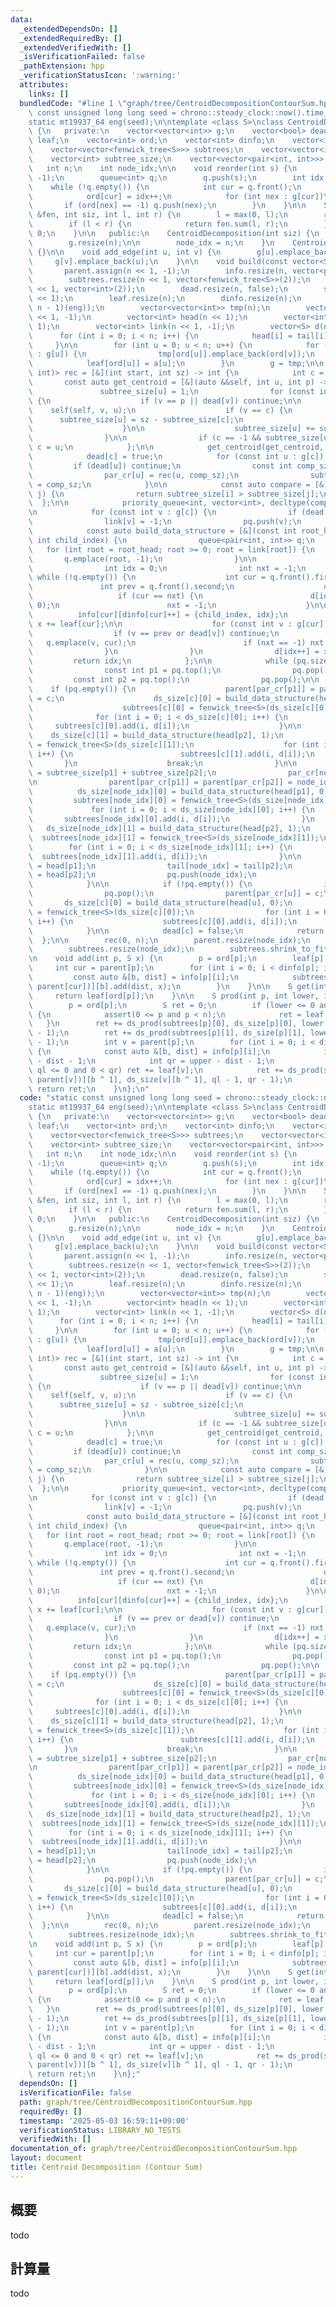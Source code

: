 ```yaml
---
data:
  _extendedDependsOn: []
  _extendedRequiredBy: []
  _extendedVerifiedWith: []
  _isVerificationFailed: false
  _pathExtension: hpp
  _verificationStatusIcon: ':warning:'
  attributes:
    links: []
  bundledCode: "#line 1 \"graph/tree/CentroidDecompositionContourSum.hpp\"\nstatic\
    \ const unsigned long long seed = chrono::steady_clock::now().time_since_epoch().count();\n\
    static mt19937_64 eng(seed);\n\ntemplate <class S>\nclass CentroidDecomposition\
    \ {\n   private:\n    vector<vector<int>> g;\n    vector<bool> dead;\n    vector<S>\
    \ leaf;\n    vector<int> ord;\n    vector<int> dinfo;\n    vector<int> parent;\n\
    \    vector<vector<fenwick_tree<S>>> subtrees;\n    vector<vector<int>> ds_size;\n\
    \    vector<int> subtree_size;\n    vector<vector<pair<int, int>>> info;\n\n \
    \   int n;\n    int node_idx;\n\n    void reorder(int s) {\n        ord.assign(n,\
    \ -1);\n        queue<int> q;\n        q.push(s);\n        int idx = 0;\n    \
    \    while (!q.empty()) {\n            int cur = q.front();\n            q.pop();\n\
    \            ord[cur] = idx++;\n            for (int nex : g[cur])\n         \
    \       if (ord[nex] == -1) q.push(nex);\n        }\n    }\n\n    S ds_prod(fenwick_tree<S>\
    \ &fen, int siz, int l, int r) {\n        l = max(0, l);\n        r = min(r, siz);\n\
    \        if (l < r) {\n            return fen.sum(l, r);\n        }\n        return\
    \ 0;\n    }\n\n   public:\n    CentroidDecomposition(int siz) {\n        n = siz;\n\
    \        g.resize(n);\n\n        node_idx = n;\n    }\n    CentroidDecomposition()\
    \ {}\n\n    void add_edge(int u, int v) {\n        g[u].emplace_back(v);\n   \
    \     g[v].emplace_back(u);\n    }\n\n    void build(const vector<S> &a) {\n \
    \       parent.assign(n << 1, -1);\n        info.resize(n, vector<pair<int, int>>(30));\n\
    \        subtrees.resize(n << 1, vector<fenwick_tree<S>>(2));\n        ds_size.resize(n\
    \ << 1, vector<int>(2));\n        dead.resize(n, false);\n        subtree_size.resize(n\
    \ << 1);\n        leaf.resize(n);\n        dinfo.resize(n);\n        reorder(uniform_int_distribution<int>(0,\
    \ n - 1)(eng));\n        vector<vector<int>> tmp(n);\n        vector<int> par_cr(n\
    \ << 1, -1);\n        vector<int> head(n << 1);\n        vector<int> tail(n <<\
    \ 1);\n        vector<int> link(n << 1, -1);\n        vector<S> d(n * 3);\n  \
    \      for (int i = 0; i < n; i++) {\n            head[i] = tail[i] = i;\n   \
    \     }\n\n        for (int u = 0; u < n; u++) {\n            for (const int v\
    \ : g[u]) {\n                tmp[ord[u]].emplace_back(ord[v]);\n            }\n\
    \            leaf[ord[u]] = a[u];\n        }\n        g = tmp;\n\n        function<int(int,\
    \ int)> rec = [&](int start, int sz) -> int {\n            int c = -1;\n     \
    \       const auto get_centroid = [&](auto &&self, int u, int p) -> void {\n \
    \               subtree_size[u] = 1;\n                for (const int v : g[u])\
    \ {\n                    if (v == p || dead[v]) continue;\n\n                \
    \    self(self, v, u);\n                    if (v == c) {\n                  \
    \      subtree_size[u] = sz - subtree_size[c];\n                        break;\n\
    \                    }\n\n                    subtree_size[u] += subtree_size[v];\n\
    \                }\n\n                if (c == -1 && subtree_size[u] * 2 > sz)\
    \ c = u;\n            };\n\n            get_centroid(get_centroid, start, -1);\n\
    \            dead[c] = true;\n            for (const int u : g[c]) {\n       \
    \         if (dead[u]) continue;\n                const int comp_sz = subtree_size[u];\n\
    \                par_cr[u] = rec(u, comp_sz);\n                subtree_size[u]\
    \ = comp_sz;\n            }\n\n            const auto compare = [&](int i, int\
    \ j) {\n                return subtree_size[i] > subtree_size[j];\n          \
    \  };\n\n            priority_queue<int, vector<int>, decltype(compare)> pq{compare};\n\
    \n            for (const int v : g[c]) {\n                if (dead[v]) continue;\n\
    \                link[v] = -1;\n                pq.push(v);\n            }\n\n\
    \            const auto build_data_structure = [&](const int root_head, const\
    \ int child_index) {\n                queue<pair<int, int>> q;\n             \
    \   for (int root = root_head; root >= 0; root = link[root]) {\n             \
    \       q.emplace(root, -1);\n                }\n\n                S x = 0;\n\
    \                int idx = 0;\n                int nxt = -1;\n               \
    \ while (!q.empty()) {\n                    int cur = q.front().first;\n     \
    \               int prev = q.front().second;\n                    q.pop();\n \
    \                   if (cur == nxt) {\n                        d[idx++] = exchange(x,\
    \ 0);\n                        nxt = -1;\n                    }\n\n          \
    \          info[cur][dinfo[cur]++] = {child_index, idx};\n                   \
    \ x += leaf[cur];\n\n                    for (const int v : g[cur]) {\n      \
    \                  if (v == prev or dead[v]) continue;\n                     \
    \   q.emplace(v, cur);\n                        if (nxt == -1) nxt = v;\n    \
    \                }\n                }\n                d[idx++] = x;\n       \
    \         return idx;\n            };\n\n            while (pq.size() >= 2) {\n\
    \                const int p1 = pq.top();\n                pq.pop();\n       \
    \         const int p2 = pq.top();\n                pq.pop();\n\n            \
    \    if (pq.empty()) {\n                    parent[par_cr[p1]] = parent[par_cr[p2]]\
    \ = c;\n                    ds_size[c][0] = build_data_structure(head[p1], 0);\n\
    \                    subtrees[c][0] = fenwick_tree<S>(ds_size[c][0]);\n      \
    \              for (int i = 0; i < ds_size[c][0]; i++) {\n                   \
    \     subtrees[c][0].add(i, d[i]);\n                    }\n\n                \
    \    ds_size[c][1] = build_data_structure(head[p2], 1);\n                    subtrees[c][1]\
    \ = fenwick_tree<S>(ds_size[c][1]);\n                    for (int i = 0; i < ds_size[c][1];\
    \ i++) {\n                        subtrees[c][1].add(i, d[i]);\n             \
    \       }\n                    break;\n                }\n\n                subtree_size[node_idx]\
    \ = subtree_size[p1] + subtree_size[p2];\n                par_cr[node_idx] = node_idx;\n\
    \n                parent[par_cr[p1]] = parent[par_cr[p2]] = node_idx;\n      \
    \          ds_size[node_idx][0] = build_data_structure(head[p1], 0);\n       \
    \         subtrees[node_idx][0] = fenwick_tree<S>(ds_size[node_idx][0]);\n   \
    \             for (int i = 0; i < ds_size[node_idx][0]; i++) {\n             \
    \       subtrees[node_idx][0].add(i, d[i]);\n                }\n             \
    \   ds_size[node_idx][1] = build_data_structure(head[p2], 1);\n              \
    \  subtrees[node_idx][1] = fenwick_tree<S>(ds_size[node_idx][1]);\n\n        \
    \        for (int i = 0; i < ds_size[node_idx][1]; i++) {\n                  \
    \  subtrees[node_idx][1].add(i, d[i]);\n                }\n\n                head[node_idx]\
    \ = head[p1];\n                tail[node_idx] = tail[p2];\n                link[tail[p1]]\
    \ = head[p2];\n                pq.push(node_idx);\n                node_idx++;\n\
    \            }\n\n            if (!pq.empty()) {\n                int u = pq.top();\n\
    \                pq.pop();\n                parent[par_cr[u]] = c;\n         \
    \       ds_size[c][0] = build_data_structure(head[u], 0);\n                subtrees[c][0]\
    \ = fenwick_tree<S>(ds_size[c][0]);\n                for (int i = 0; i < ds_size[c][0];\
    \ i++) {\n                    subtrees[c][0].add(i, d[i]);\n                }\n\
    \            }\n\n            dead[c] = false;\n            return c;\n      \
    \  };\n\n        rec(0, n);\n        parent.resize(node_idx);\n        parent.shrink_to_fit();\n\
    \        subtrees.resize(node_idx);\n        subtrees.shrink_to_fit();\n    }\n\
    \n    void add(int p, S x) {\n        p = ord[p];\n        leaf[p] += x;\n   \
    \     int cur = parent[p];\n        for (int i = 0; i < dinfo[p]; i++) {\n   \
    \         const auto &[b, dist] = info[p][i];\n            subtrees[exchange(cur,\
    \ parent[cur])][b].add(dist, x);\n        }\n    }\n\n    S get(int p) {\n   \
    \     return leaf[ord[p]];\n    }\n\n    S prod(int p, int lower, int upper) {\n\
    \        p = ord[p];\n        S ret = 0;\n        if (lower <= 0 and 0 < upper)\
    \ {\n            assert(0 <= p and p < n);\n            ret = leaf[p];\n     \
    \   }\n        ret += ds_prod(subtrees[p][0], ds_size[p][0], lower - 1, upper\
    \ - 1);\n        ret += ds_prod(subtrees[p][1], ds_size[p][1], lower - 1, upper\
    \ - 1);\n        int v = parent[p];\n        for (int i = 0; i < dinfo[p]; i++)\
    \ {\n            const auto &[b, dist] = info[p][i];\n            int ql = lower\
    \ - dist - 1;\n            int qr = upper - dist - 1;\n            if (v < n and\
    \ ql <= 0 and 0 < qr) ret += leaf[v];\n            ret += ds_prod(subtrees[exchange(v,\
    \ parent[v])][b ^ 1], ds_size[v][b ^ 1], ql - 1, qr - 1);\n        }\n       \
    \ return ret;\n    }\n};\n"
  code: "static const unsigned long long seed = chrono::steady_clock::now().time_since_epoch().count();\n\
    static mt19937_64 eng(seed);\n\ntemplate <class S>\nclass CentroidDecomposition\
    \ {\n   private:\n    vector<vector<int>> g;\n    vector<bool> dead;\n    vector<S>\
    \ leaf;\n    vector<int> ord;\n    vector<int> dinfo;\n    vector<int> parent;\n\
    \    vector<vector<fenwick_tree<S>>> subtrees;\n    vector<vector<int>> ds_size;\n\
    \    vector<int> subtree_size;\n    vector<vector<pair<int, int>>> info;\n\n \
    \   int n;\n    int node_idx;\n\n    void reorder(int s) {\n        ord.assign(n,\
    \ -1);\n        queue<int> q;\n        q.push(s);\n        int idx = 0;\n    \
    \    while (!q.empty()) {\n            int cur = q.front();\n            q.pop();\n\
    \            ord[cur] = idx++;\n            for (int nex : g[cur])\n         \
    \       if (ord[nex] == -1) q.push(nex);\n        }\n    }\n\n    S ds_prod(fenwick_tree<S>\
    \ &fen, int siz, int l, int r) {\n        l = max(0, l);\n        r = min(r, siz);\n\
    \        if (l < r) {\n            return fen.sum(l, r);\n        }\n        return\
    \ 0;\n    }\n\n   public:\n    CentroidDecomposition(int siz) {\n        n = siz;\n\
    \        g.resize(n);\n\n        node_idx = n;\n    }\n    CentroidDecomposition()\
    \ {}\n\n    void add_edge(int u, int v) {\n        g[u].emplace_back(v);\n   \
    \     g[v].emplace_back(u);\n    }\n\n    void build(const vector<S> &a) {\n \
    \       parent.assign(n << 1, -1);\n        info.resize(n, vector<pair<int, int>>(30));\n\
    \        subtrees.resize(n << 1, vector<fenwick_tree<S>>(2));\n        ds_size.resize(n\
    \ << 1, vector<int>(2));\n        dead.resize(n, false);\n        subtree_size.resize(n\
    \ << 1);\n        leaf.resize(n);\n        dinfo.resize(n);\n        reorder(uniform_int_distribution<int>(0,\
    \ n - 1)(eng));\n        vector<vector<int>> tmp(n);\n        vector<int> par_cr(n\
    \ << 1, -1);\n        vector<int> head(n << 1);\n        vector<int> tail(n <<\
    \ 1);\n        vector<int> link(n << 1, -1);\n        vector<S> d(n * 3);\n  \
    \      for (int i = 0; i < n; i++) {\n            head[i] = tail[i] = i;\n   \
    \     }\n\n        for (int u = 0; u < n; u++) {\n            for (const int v\
    \ : g[u]) {\n                tmp[ord[u]].emplace_back(ord[v]);\n            }\n\
    \            leaf[ord[u]] = a[u];\n        }\n        g = tmp;\n\n        function<int(int,\
    \ int)> rec = [&](int start, int sz) -> int {\n            int c = -1;\n     \
    \       const auto get_centroid = [&](auto &&self, int u, int p) -> void {\n \
    \               subtree_size[u] = 1;\n                for (const int v : g[u])\
    \ {\n                    if (v == p || dead[v]) continue;\n\n                \
    \    self(self, v, u);\n                    if (v == c) {\n                  \
    \      subtree_size[u] = sz - subtree_size[c];\n                        break;\n\
    \                    }\n\n                    subtree_size[u] += subtree_size[v];\n\
    \                }\n\n                if (c == -1 && subtree_size[u] * 2 > sz)\
    \ c = u;\n            };\n\n            get_centroid(get_centroid, start, -1);\n\
    \            dead[c] = true;\n            for (const int u : g[c]) {\n       \
    \         if (dead[u]) continue;\n                const int comp_sz = subtree_size[u];\n\
    \                par_cr[u] = rec(u, comp_sz);\n                subtree_size[u]\
    \ = comp_sz;\n            }\n\n            const auto compare = [&](int i, int\
    \ j) {\n                return subtree_size[i] > subtree_size[j];\n          \
    \  };\n\n            priority_queue<int, vector<int>, decltype(compare)> pq{compare};\n\
    \n            for (const int v : g[c]) {\n                if (dead[v]) continue;\n\
    \                link[v] = -1;\n                pq.push(v);\n            }\n\n\
    \            const auto build_data_structure = [&](const int root_head, const\
    \ int child_index) {\n                queue<pair<int, int>> q;\n             \
    \   for (int root = root_head; root >= 0; root = link[root]) {\n             \
    \       q.emplace(root, -1);\n                }\n\n                S x = 0;\n\
    \                int idx = 0;\n                int nxt = -1;\n               \
    \ while (!q.empty()) {\n                    int cur = q.front().first;\n     \
    \               int prev = q.front().second;\n                    q.pop();\n \
    \                   if (cur == nxt) {\n                        d[idx++] = exchange(x,\
    \ 0);\n                        nxt = -1;\n                    }\n\n          \
    \          info[cur][dinfo[cur]++] = {child_index, idx};\n                   \
    \ x += leaf[cur];\n\n                    for (const int v : g[cur]) {\n      \
    \                  if (v == prev or dead[v]) continue;\n                     \
    \   q.emplace(v, cur);\n                        if (nxt == -1) nxt = v;\n    \
    \                }\n                }\n                d[idx++] = x;\n       \
    \         return idx;\n            };\n\n            while (pq.size() >= 2) {\n\
    \                const int p1 = pq.top();\n                pq.pop();\n       \
    \         const int p2 = pq.top();\n                pq.pop();\n\n            \
    \    if (pq.empty()) {\n                    parent[par_cr[p1]] = parent[par_cr[p2]]\
    \ = c;\n                    ds_size[c][0] = build_data_structure(head[p1], 0);\n\
    \                    subtrees[c][0] = fenwick_tree<S>(ds_size[c][0]);\n      \
    \              for (int i = 0; i < ds_size[c][0]; i++) {\n                   \
    \     subtrees[c][0].add(i, d[i]);\n                    }\n\n                \
    \    ds_size[c][1] = build_data_structure(head[p2], 1);\n                    subtrees[c][1]\
    \ = fenwick_tree<S>(ds_size[c][1]);\n                    for (int i = 0; i < ds_size[c][1];\
    \ i++) {\n                        subtrees[c][1].add(i, d[i]);\n             \
    \       }\n                    break;\n                }\n\n                subtree_size[node_idx]\
    \ = subtree_size[p1] + subtree_size[p2];\n                par_cr[node_idx] = node_idx;\n\
    \n                parent[par_cr[p1]] = parent[par_cr[p2]] = node_idx;\n      \
    \          ds_size[node_idx][0] = build_data_structure(head[p1], 0);\n       \
    \         subtrees[node_idx][0] = fenwick_tree<S>(ds_size[node_idx][0]);\n   \
    \             for (int i = 0; i < ds_size[node_idx][0]; i++) {\n             \
    \       subtrees[node_idx][0].add(i, d[i]);\n                }\n             \
    \   ds_size[node_idx][1] = build_data_structure(head[p2], 1);\n              \
    \  subtrees[node_idx][1] = fenwick_tree<S>(ds_size[node_idx][1]);\n\n        \
    \        for (int i = 0; i < ds_size[node_idx][1]; i++) {\n                  \
    \  subtrees[node_idx][1].add(i, d[i]);\n                }\n\n                head[node_idx]\
    \ = head[p1];\n                tail[node_idx] = tail[p2];\n                link[tail[p1]]\
    \ = head[p2];\n                pq.push(node_idx);\n                node_idx++;\n\
    \            }\n\n            if (!pq.empty()) {\n                int u = pq.top();\n\
    \                pq.pop();\n                parent[par_cr[u]] = c;\n         \
    \       ds_size[c][0] = build_data_structure(head[u], 0);\n                subtrees[c][0]\
    \ = fenwick_tree<S>(ds_size[c][0]);\n                for (int i = 0; i < ds_size[c][0];\
    \ i++) {\n                    subtrees[c][0].add(i, d[i]);\n                }\n\
    \            }\n\n            dead[c] = false;\n            return c;\n      \
    \  };\n\n        rec(0, n);\n        parent.resize(node_idx);\n        parent.shrink_to_fit();\n\
    \        subtrees.resize(node_idx);\n        subtrees.shrink_to_fit();\n    }\n\
    \n    void add(int p, S x) {\n        p = ord[p];\n        leaf[p] += x;\n   \
    \     int cur = parent[p];\n        for (int i = 0; i < dinfo[p]; i++) {\n   \
    \         const auto &[b, dist] = info[p][i];\n            subtrees[exchange(cur,\
    \ parent[cur])][b].add(dist, x);\n        }\n    }\n\n    S get(int p) {\n   \
    \     return leaf[ord[p]];\n    }\n\n    S prod(int p, int lower, int upper) {\n\
    \        p = ord[p];\n        S ret = 0;\n        if (lower <= 0 and 0 < upper)\
    \ {\n            assert(0 <= p and p < n);\n            ret = leaf[p];\n     \
    \   }\n        ret += ds_prod(subtrees[p][0], ds_size[p][0], lower - 1, upper\
    \ - 1);\n        ret += ds_prod(subtrees[p][1], ds_size[p][1], lower - 1, upper\
    \ - 1);\n        int v = parent[p];\n        for (int i = 0; i < dinfo[p]; i++)\
    \ {\n            const auto &[b, dist] = info[p][i];\n            int ql = lower\
    \ - dist - 1;\n            int qr = upper - dist - 1;\n            if (v < n and\
    \ ql <= 0 and 0 < qr) ret += leaf[v];\n            ret += ds_prod(subtrees[exchange(v,\
    \ parent[v])][b ^ 1], ds_size[v][b ^ 1], ql - 1, qr - 1);\n        }\n       \
    \ return ret;\n    }\n};"
  dependsOn: []
  isVerificationFile: false
  path: graph/tree/CentroidDecompositionContourSum.hpp
  requiredBy: []
  timestamp: '2025-05-03 16:59:11+09:00'
  verificationStatus: LIBRARY_NO_TESTS
  verifiedWith: []
documentation_of: graph/tree/CentroidDecompositionContourSum.hpp
layout: document
title: Centroid Decomposition (Contour Sum)
---
```


## 概要

todo

## 計算量
todo